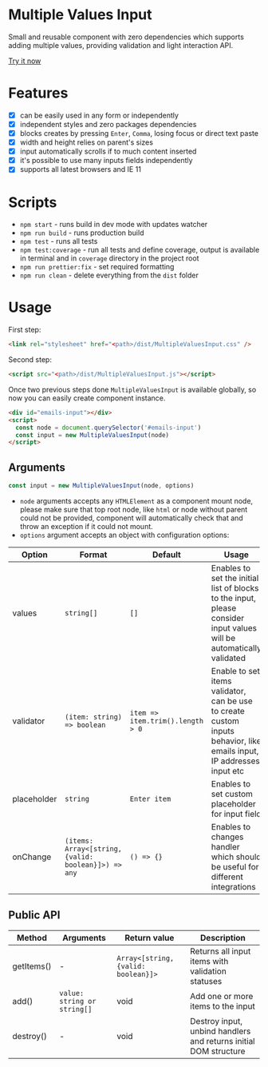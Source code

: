 # Multiple Values Input

Small and reusable component with zero dependencies which supports adding
multiple values, providing validation and light interaction API.

[Try it now](https://ivankuzyshyn.github.io/multiple-values-input/)

# Features
- [x] can be easily used in any form or independently
- [x] independent styles and zero packages dependencies
- [x] blocks creates by pressing `Enter`, `Comma`, losing focus or direct text paste
- [x] width and height relies on parent's sizes
- [x] input automatically scrolls if to much content inserted
- [x] it's possible to use many inputs fields independently
- [x] supports all latest browsers and IE 11

# Scripts

- `npm start` - runs build in dev mode with updates watcher
- `npm run build` - runs production build
- `npm test` - runs all tests
- `npm test:coverage` - run all tests and define coverage, output is
  available in terminal and in `coverage` directory in the project root
- `npm run prettier:fix` - set required formatting
- `npm run clean` - delete everything from the `dist` folder

# Usage

First step:

```html
<link rel="stylesheet" href="<path>/dist/MultipleValuesInput.css" />
```

Second step:

```html
<script src="<path>/dist/MultipleValuesInput.js"></script>
```

Once two previous steps done `MultipleValuesInput` is available globally,
so now you can easily create component instance.

```html
<div id="emails-input"></div>
<script>
  const node = document.querySelector('#emails-input')
  const input = new MultipleValuesInput(node)
</script>
```

## Arguments

```javascript
const input = new MultipleValuesInput(node, options)
```

- `node` arguments accepts any `HTMLElement` as a component mount node,
  please make sure that top root node, like `html` or node without parent
  could not be provided, component will automatically check that and throw
  an exception if it could not mount.
- `options` argument accepts an object with configuration options:

| Option      | Format                      | Default                          | Usage                                                                                                                 |
| ----------- | --------------------------- | -------------------------------- | --------------------------------------------------------------------------------------------------------------------- |
| values      | `string[]`                  | `[]`                             | Enables to set the initial list of blocks to the input, please consider input values will be automatically validated                                                                |
| validator   | `(item: string) => boolean` | `item => item.trim().length > 0` | Enable to set items validator, can be use to create custom inputs behavior, like emails input, IP addresses input etc |
| placeholder | `string`                    | `Enter item`                     | Enables to set custom placeholder for input field                                                                     |
| onChange | `(items: Array<[string, {valid: boolean}]>) => any`                    | `() => {}`                     | Enables to changes handler which should be useful for different integrations                                                                     |

## Public API

| Method     | Arguments                   | Return value                        | Description                                                      |
| ---------- | --------------------------- | ----------------------------------- | ---------------------------------------------------------------- |
| getItems() | -                           | `Array<[string, {valid: boolean}]>` | Returns all input items with validation statuses                 |
| add()      | `value: string or string[]` | void                                | Add one or more items to the input                               |
| destroy()  | -                           | void                                | Destroy input, unbind handlers and returns initial DOM structure |
